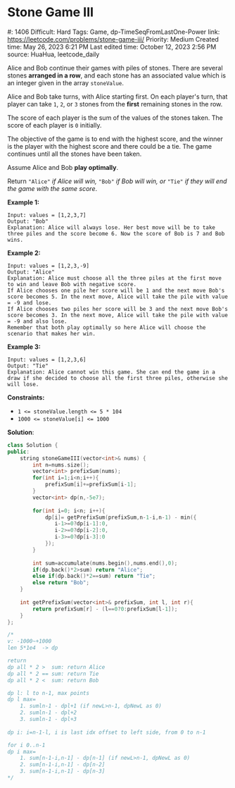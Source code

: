 # Stone Game III

#: 1406
Difficult: Hard
Tags: Game, dp-TimeSeqFromLastOne-Power
link: https://leetcode.com/problems/stone-game-iii/
Priority: Medium
Created time: May 26, 2023 6:21 PM
Last edited time: October 12, 2023 2:56 PM
source: HuaHua, leetcode_daily

Alice and Bob continue their games with piles of stones. There are several stones **arranged in a row**, and each stone has an associated value which is an integer given in the array `stoneValue`.

Alice and Bob take turns, with Alice starting first. On each player's turn, that player can take `1`, `2`, or `3` stones from the **first** remaining stones in the row.

The score of each player is the sum of the values of the stones taken. The score of each player is `0` initially.

The objective of the game is to end with the highest score, and the winner is the player with the highest score and there could be a tie. The game continues until all the stones have been taken.

Assume Alice and Bob **play optimally**.

Return `"Alice"` *if Alice will win,* `"Bob"` *if Bob will win, or* `"Tie"` *if they will end the game with the same score*.

**Example 1:**

```
Input: values = [1,2,3,7]
Output: "Bob"
Explanation: Alice will always lose. Her best move will be to take three piles and the score become 6. Now the score of Bob is 7 and Bob wins.

```

**Example 2:**

```
Input: values = [1,2,3,-9]
Output: "Alice"
Explanation: Alice must choose all the three piles at the first move to win and leave Bob with negative score.
If Alice chooses one pile her score will be 1 and the next move Bob's score becomes 5. In the next move, Alice will take the pile with value = -9 and lose.
If Alice chooses two piles her score will be 3 and the next move Bob's score becomes 3. In the next move, Alice will take the pile with value = -9 and also lose.
Remember that both play optimally so here Alice will choose the scenario that makes her win.

```

**Example 3:**

```
Input: values = [1,2,3,6]
Output: "Tie"
Explanation: Alice cannot win this game. She can end the game in a draw if she decided to choose all the first three piles, otherwise she will lose.

```

**Constraints:**

- `1 <= stoneValue.length <= 5 * 104`
- `1000 <= stoneValue[i] <= 1000`

**Solution**:

```cpp
class Solution {
public:
    string stoneGameIII(vector<int>& nums) {
        int n=nums.size();
        vector<int> prefixSum(nums);
        for(int i=1;i<n;i++){
            prefixSum[i]+=prefixSum[i-1];
        }
        vector<int> dp(n,-5e7);
        
        for(int i=0; i<n; i++){
            dp[i]= getPrefixSum(prefixSum,n-1-i,n-1) - min({
               i-1>=0?dp[i-1]:0,
               i-2>=0?dp[i-2]:0,
               i-3>=0?dp[i-3]:0
            });
        }
        
        int sum=accumulate(nums.begin(),nums.end(),0);
        if(dp.back()*2>sum) return "Alice";
        else if(dp.back()*2==sum) return "Tie";
        else return "Bob";
    }
    
    int getPrefixSum(vector<int>& prefixSum, int l, int r){
        return prefixSum[r] - (l==0?0:prefixSum[l-1]);
    }
};

/*
v: -1000~+1000
len 5*1e4  -> dp  

return
dp all * 2 >  sum: return Alice
dp all * 2 == sum: return Tie
dp all * 2 <  sum: return Bob

dp l: l to n-1, max points
dp l max=
    1. sumln-1 - dpl+1 (if newL>n-1, dpNewL as 0)
    2. sumln-1 - dpl+2
    3. sumln-1 - dpl+3
    
dp i: i=n-1-l, i is last idx offset to left side, from 0 to n-1

for i 0..n-1   
dp i max=
    1. sum[n-1-i,n-1] - dp[n-1] (if newL>n-1, dpNewL as 0)
    2. sum[n-1-i,n-1] - dp[n-2]
    3. sum[n-1-i,n-1] - dp[n-3]
*/
```